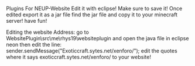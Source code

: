 Plugins For NEUP-Website
Edit it with eclipse! Make sure to save it! Once edited export it as a jar file find the jar file and copy it to your minecraft server! have fun!

Editing the website Address: go to WebsitePlugin\src\me\rhys19\websiteplugin and open the 
java file in eclipse neon then edit the line: sender.sendMessage("Exoticcraft.sytes.net/xenforo/"); edit the quotes where it says exoticcraft.sytes.net/xenforo/ to your website!
